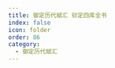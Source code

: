 ```yaml
---
title: 御定历代赋汇 钦定四库全书
index: false
icon: folder
order: 86
category:
  - 御定历代赋汇
---
```


<AutoCatalog  />

